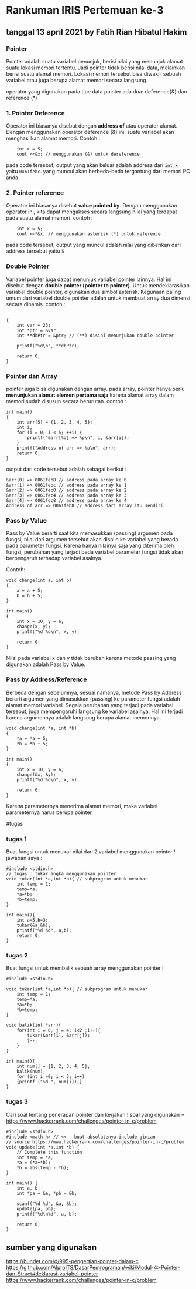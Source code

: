 # Rankuman IRIS Pertemuan ke-3
## tanggal 13 april 2021 by Fatih Rian Hibatul Hakim

### Pointer
  Pointer adalah suatu variabel penunjuk, berisi nilai yang menunjuk alamat suatu lokasi memori tertentu. Jadi pointer tidak berisi nilai data, melainkan berisi suatu alamat         memori. Lokasi memori tersebut bisa diwakili sebuah variabel atau juga berupa alamat memori secara langsung.  
  
  operator yang digunakan pada tipe data pointer ada dua: deference(&) dan reference (*)
  
### 1. Pointer Deference
  Operator ini biasanya disebut dengan **address of** atau operator alamat. Dengan menggunakan operator deference (&) ini, suatu variabel akan menghasilkan alamat memori.
  Contoh : 
```
    int x = 5;
    cout <<&x; // menggunakan (&) untuk dereference
```
  pada code tersebut, output yang akan keluar adalah address dari `int x` yaitu `0x61febc`. yang muncul akan berbeda-beda tergantung dari memori PC anda.
  
### 2. Pointer reference
  Operator ini biasanya disebut **value pointed by**. Dengan menggunakan operator ini, kita dapat mengakses secara langsung nilai yang terdapat pada suatu alamat memori.
  contoh :
```
    int x = 5;
    cout <<*&x; // menggunakan asterisk (*) untuk reference
```
  pada code tersebut, output yang muncul adalah nilai yang diberikan dari address tersebut yaitu `5`

### Double Pointer
  Variabel pointer juga dapat menunjuk variabel pointer lainnya. Hal ini disebut dengan **double pointer (pointer to pointer)**. Untuk mendeklarasikan variabel double pointer,     digunakan dua simbol asterisk. Kegunaan paling umum dari variabel double pointer adalah untuk membuat array dua dimensi secara dinamis.
  contoh :
```

{
    int var = 23;
    int *ptr = &var;
    int **dbPtr = &ptr; // (**) disini menunjukan double pointer

    printf("%d\n", **dbPtr);
    
    return 0;
}
```

### Pointer dan Array
  pointer juga bisa digunakan dengan array. pada array, pointer hanya perlu **menunjukan alamat elemen pertama saja** karena alamat array dalam memori sudah disusun secara berurutan.
  contoh : 
```
int main()
{
    int arr[5] = {1, 2, 3, 4, 5};
    int i;
    for (i = 0; i < 5; ++i) {
        printf("&arr[%d] => %p\n", i, &arr[i]);
    }
    printf("Address of arr => %p\n", arr);
    return 0;
}
```
output dari code tersebut adalah sebagai berikut : 
```
&arr[0] => 0061feb8 // address pada array ke 0
&arr[1] => 0061febc // address pada array ke 1
&arr[2] => 0061fec0 // address pada array ke 2
&arr[3] => 0061fec4 // address pada array ke 3
&arr[4] => 0061fec8 // address pada array ke 4
Address of arr => 0061feb8 // address dari array itu sendiri
```
### Pass by Value
Pass by Value berarti saat kita memasukkan (passing) argumen pada fungsi, nilai dari argumen tersebut akan disalin ke variabel yang berada pada parameter fungsi. Karena hanya nilainya saja yang diterima oleh fungsi, perubahan yang terjadi pada variabel parameter fungsi tidak akan berpengaruh terhadap variabel asalnya.

Contoh:
```
void change(int a, int b)
{
    a = a + 5;
    b = b + 5;
}

int main()
{
    int x = 10, y = 6;
    change(x, y);
    printf("%d %d\n", x, y);

    return 0;
}
```
Nilai pada variabel x dan y tidak berubah karena metode passing yang digunakan adalah Pass by Value.

### Pass by Address/Reference
Berbeda dengan sebelumnya, sesuai namanya, metode Pass by Address berarti argumen yang dimasukkan (passing) ke parameter fungsi adalah alamat memori variabel. Segala perubahan yang terjadi pada variabel tersebut, juga mempengaruhi langsung ke variabel asalnya. Hal ini terjadi karena argumennya adalah langsung berupa alamat memorinya.

```
void change(int *a, int *b)
{
    *a = *a + 5;
    *b = *b + 5;
}

int main()
{
    int x = 10, y = 6;
    change(&x, &y);
    printf("%d %d\n", x, y);

    return 0;
}
```
Karena parameternya menerima alamat memori, maka variabel parameternya harus berupa pointer.

#tugas
### tugas 1
Buat fungsi untuk menukar nilai dari 2 variabel menggunakan pointer !
jawaban saya :
```
#include <stdio.h>
// tugas : tukar angka menggunakan pointer
void tukar(int *a,int *b){ // subprogram untuk menukar
    int temp = 1;
    temp=*a;
    *a=*b;
    *b=temp;
}

int main(){
    int a=5,b=3;
    tukar(&a,&b); 
    printf("%d %d", a,b);
    return 0;
}
```
### tugas 2
Buat fungsi untuk membalik sebuah array menggunakan pointer !
```
#include <stdio.h>

void tukar(int *a,int *b){ // subprogram untuk menukar
    int temp = 1;
    temp=*a;
    *a=*b;
    *b=temp;
}

void balik(int *arr){
    for(int i = 0, j = 4; i<2 ;i++){
        tukar(&arr[i], &arr[j]);
        j--;
    }
}

int main(){
    int num[] = {1, 2, 3, 4, 5};
    balik(num);
    for (int i =0; i < 5; i++)
    {printf ("%d ", num[i]);}
}
```
### tugas 3
Cari soal tentang penerapan pointer dan kerjakan !
soal yang digunakan =
https://www.hackerrank.com/challenges/pointer-in-c/problem

```
#include <stdio.h>
#include <math.h> // <<-- buat absolutenya include ginian 
// source https://www.hackerrank.com/challenges/pointer-in-c/problem
void update(int *a,int *b) {
    // Complete this function 
    int temp = *a;   
    *a = (*a+*b);
    *b = abs(temp - *b);
}

int main() {
    int a, b;
    int *pa = &a, *pb = &b;
    
    scanf("%d %d", &a, &b);
    update(pa, pb);
    printf("%d\n%d", a, b);

    return 0;
}
```

## sumber yang digunakan
https://bundet.com/d/995-pengertian-pointer-dalam-c
https://github.com/AlproITS/DasarPemrograman/wiki/Modul-4:-Pointer-dan-Struct#deklarasi-variabel-pointer
https://www.hackerrank.com/challenges/pointer-in-c/problem
